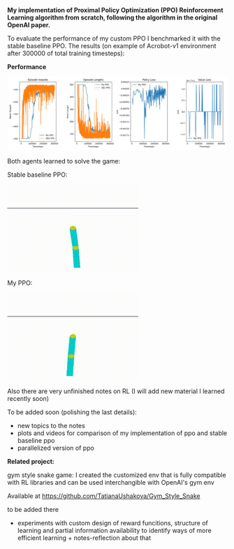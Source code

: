 
**My implementation of Proximal Policy Optimization (PPO) Reinforcement Learning algorithm from scratch, following the algorithm in the original OpenAI paper.**

To evaluate the performance of my custom PPO I benchmarked it with the stable baseline PPO. The results (on example of Acrobot-v1 environment
after 300000 of total training timesteps):

**Performance**

![](training_runs/20250517_042955/learning_curves.png)

Both agents learned to solve the game:

Stable baseline PPO:

<img src="sb3_ppo.gif" width="300" height="200">

My PPO:

<img src="my_ppo.gif" width="300" height="200">


Also there are very unfinished notes on RL (I will add new material I learned recently soon)

To be added soon (polishing the last details): 

- new topics to the notes
- plots and videos for comparison of my implementation of ppo and stable baseline ppo
- parallelized version of ppo


**Related project:** 

gym style snake game: I created the customized env that is fully compatible with RL libraries and can be used interchangible with OpenAI's gym env

Available at https://github.com/TatianaUshakova/Gym_Style_Snake

to be added there
 - experiments with custom design of reward funcitions, structure of learning and partial information availability to identify ways of more efficient learning + notes-reflection about that
